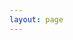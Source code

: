 ```yaml
---
layout: page
---
```

<script setup>
import {
  VPTeamPage,
  VPTeamPageTitle,
  VPTeamMembers,
  VPTeamPageSection
} from 'vitepress/theme';

const coreMembers = [
  {
    avatar: '/avatar.jpg',
    name: 'Cheng Liang',
    title: '发起人',
    links: [
      { icon: 'github', link: 'https://github.com/yyx990803' },
      { icon: {svg: '<svg t="1710470546803" class="icon" viewBox="0 0 1024 1024" version="1.1" xmlns="http://www.w3.org/2000/svg" p-id="1442" width="200" height="200"><path d="M512 512m-494.933333 0a494.933333 494.933333 0 1 0 989.866666 0 494.933333 494.933333 0 1 0-989.866666 0Z" fill="#C71D23" p-id="1443"></path><path d="M762.538667 457.045333h-281.088a24.4736 24.4736 0 0 0-24.439467 24.405334v61.098666c-0.034133 13.5168 10.922667 24.439467 24.405333 24.439467h171.1104c13.5168 0 24.439467 10.922667 24.439467 24.439467v12.219733a73.3184 73.3184 0 0 1-73.3184 73.3184h-232.209067a24.439467 24.439467 0 0 1-24.439466-24.439467v-232.174933a73.3184 73.3184 0 0 1 73.3184-73.3184h342.152533c13.482667 0 24.405333-10.922667 24.439467-24.439467l0.034133-61.098666a24.405333 24.405333 0 0 0-24.405333-24.439467H420.352a183.296 183.296 0 0 0-183.296 183.296V762.538667c0 13.482667 10.922667 24.439467 24.405333 24.439466h360.516267a164.9664 164.9664 0 0 0 165.000533-165.000533v-140.526933a24.439467 24.439467 0 0 0-24.439466-24.439467z" fill="#FFFFFF" p-id="1444"></path></svg>' }, link: 'https://chengliang4810.gitee.io/' }
    ]
  },
{
    avatar: '/avatar.jpg',
    name: 'Cheng Liang',
    title: '设计',
    links: [
      { icon: 'github', link: 'https://github.com/yyx990803' },
      { icon: {svg: '<svg t="1710470546803" class="icon" viewBox="0 0 1024 1024" version="1.1" xmlns="http://www.w3.org/2000/svg" p-id="1442" width="200" height="200"><path d="M512 512m-494.933333 0a494.933333 494.933333 0 1 0 989.866666 0 494.933333 494.933333 0 1 0-989.866666 0Z" fill="#C71D23" p-id="1443"></path><path d="M762.538667 457.045333h-281.088a24.4736 24.4736 0 0 0-24.439467 24.405334v61.098666c-0.034133 13.5168 10.922667 24.439467 24.405333 24.439467h171.1104c13.5168 0 24.439467 10.922667 24.439467 24.439467v12.219733a73.3184 73.3184 0 0 1-73.3184 73.3184h-232.209067a24.439467 24.439467 0 0 1-24.439466-24.439467v-232.174933a73.3184 73.3184 0 0 1 73.3184-73.3184h342.152533c13.482667 0 24.405333-10.922667 24.439467-24.439467l0.034133-61.098666a24.405333 24.405333 0 0 0-24.405333-24.439467H420.352a183.296 183.296 0 0 0-183.296 183.296V762.538667c0 13.482667 10.922667 24.439467 24.405333 24.439466h360.516267a164.9664 164.9664 0 0 0 165.000533-165.000533v-140.526933a24.439467 24.439467 0 0 0-24.439466-24.439467z" fill="#FFFFFF" p-id="1444"></path></svg>' }, link: 'https://chengliang4810.gitee.io/' }
    ]
  },
{
    avatar: '/avatar.jpg',
    name: 'Cheng Liang',
    title: '前端开发',
    links: [
      { icon: 'github', link: 'https://github.com/yyx990803' },
      { icon: {svg: '<svg t="1710470546803" class="icon" viewBox="0 0 1024 1024" version="1.1" xmlns="http://www.w3.org/2000/svg" p-id="1442" width="200" height="200"><path d="M512 512m-494.933333 0a494.933333 494.933333 0 1 0 989.866666 0 494.933333 494.933333 0 1 0-989.866666 0Z" fill="#C71D23" p-id="1443"></path><path d="M762.538667 457.045333h-281.088a24.4736 24.4736 0 0 0-24.439467 24.405334v61.098666c-0.034133 13.5168 10.922667 24.439467 24.405333 24.439467h171.1104c13.5168 0 24.439467 10.922667 24.439467 24.439467v12.219733a73.3184 73.3184 0 0 1-73.3184 73.3184h-232.209067a24.439467 24.439467 0 0 1-24.439466-24.439467v-232.174933a73.3184 73.3184 0 0 1 73.3184-73.3184h342.152533c13.482667 0 24.405333-10.922667 24.439467-24.439467l0.034133-61.098666a24.405333 24.405333 0 0 0-24.405333-24.439467H420.352a183.296 183.296 0 0 0-183.296 183.296V762.538667c0 13.482667 10.922667 24.439467 24.405333 24.439466h360.516267a164.9664 164.9664 0 0 0 165.000533-165.000533v-140.526933a24.439467 24.439467 0 0 0-24.439466-24.439467z" fill="#FFFFFF" p-id="1444"></path></svg>' }, link: 'https://chengliang4810.gitee.io/' }
    ]
  },
{
    avatar: '/avatar.jpg',
    name: 'Cheng Liang',
    title: '后端开发',
    links: [
      { icon: 'github', link: 'https://github.com/yyx990803' },
      { icon: {svg: '<svg t="1710470546803" class="icon" viewBox="0 0 1024 1024" version="1.1" xmlns="http://www.w3.org/2000/svg" p-id="1442" width="200" height="200"><path d="M512 512m-494.933333 0a494.933333 494.933333 0 1 0 989.866666 0 494.933333 494.933333 0 1 0-989.866666 0Z" fill="#C71D23" p-id="1443"></path><path d="M762.538667 457.045333h-281.088a24.4736 24.4736 0 0 0-24.439467 24.405334v61.098666c-0.034133 13.5168 10.922667 24.439467 24.405333 24.439467h171.1104c13.5168 0 24.439467 10.922667 24.439467 24.439467v12.219733a73.3184 73.3184 0 0 1-73.3184 73.3184h-232.209067a24.439467 24.439467 0 0 1-24.439466-24.439467v-232.174933a73.3184 73.3184 0 0 1 73.3184-73.3184h342.152533c13.482667 0 24.405333-10.922667 24.439467-24.439467l0.034133-61.098666a24.405333 24.405333 0 0 0-24.405333-24.439467H420.352a183.296 183.296 0 0 0-183.296 183.296V762.538667c0 13.482667 10.922667 24.439467 24.405333 24.439466h360.516267a164.9664 164.9664 0 0 0 165.000533-165.000533v-140.526933a24.439467 24.439467 0 0 0-24.439466-24.439467z" fill="#FFFFFF" p-id="1444"></path></svg>' }, link: 'https://chengliang4810.gitee.io/' }
    ]
  },
{
    avatar: '/avatar.jpg',
    name: 'Cheng Liang',
    title: '测试',
    links: [
      { icon: 'github', link: 'https://github.com/yyx990803' },
      { icon: {svg: '<svg t="1710470546803" class="icon" viewBox="0 0 1024 1024" version="1.1" xmlns="http://www.w3.org/2000/svg" p-id="1442" width="200" height="200"><path d="M512 512m-494.933333 0a494.933333 494.933333 0 1 0 989.866666 0 494.933333 494.933333 0 1 0-989.866666 0Z" fill="#C71D23" p-id="1443"></path><path d="M762.538667 457.045333h-281.088a24.4736 24.4736 0 0 0-24.439467 24.405334v61.098666c-0.034133 13.5168 10.922667 24.439467 24.405333 24.439467h171.1104c13.5168 0 24.439467 10.922667 24.439467 24.439467v12.219733a73.3184 73.3184 0 0 1-73.3184 73.3184h-232.209067a24.439467 24.439467 0 0 1-24.439466-24.439467v-232.174933a73.3184 73.3184 0 0 1 73.3184-73.3184h342.152533c13.482667 0 24.405333-10.922667 24.439467-24.439467l0.034133-61.098666a24.405333 24.405333 0 0 0-24.405333-24.439467H420.352a183.296 183.296 0 0 0-183.296 183.296V762.538667c0 13.482667 10.922667 24.439467 24.405333 24.439466h360.516267a164.9664 164.9664 0 0 0 165.000533-165.000533v-140.526933a24.439467 24.439467 0 0 0-24.439466-24.439467z" fill="#FFFFFF" p-id="1444"></path></svg>' }, link: 'https://chengliang4810.gitee.io/' }
    ]
  },
{
    avatar: '/avatar.jpg',
    name: 'Cheng Liang',
    title: '运维',
    links: [
      { icon: 'github', link: 'https://github.com/yyx990803' },
      { icon: {svg: '<svg t="1710470546803" class="icon" viewBox="0 0 1024 1024" version="1.1" xmlns="http://www.w3.org/2000/svg" p-id="1442" width="200" height="200"><path d="M512 512m-494.933333 0a494.933333 494.933333 0 1 0 989.866666 0 494.933333 494.933333 0 1 0-989.866666 0Z" fill="#C71D23" p-id="1443"></path><path d="M762.538667 457.045333h-281.088a24.4736 24.4736 0 0 0-24.439467 24.405334v61.098666c-0.034133 13.5168 10.922667 24.439467 24.405333 24.439467h171.1104c13.5168 0 24.439467 10.922667 24.439467 24.439467v12.219733a73.3184 73.3184 0 0 1-73.3184 73.3184h-232.209067a24.439467 24.439467 0 0 1-24.439466-24.439467v-232.174933a73.3184 73.3184 0 0 1 73.3184-73.3184h342.152533c13.482667 0 24.405333-10.922667 24.439467-24.439467l0.034133-61.098666a24.405333 24.405333 0 0 0-24.405333-24.439467H420.352a183.296 183.296 0 0 0-183.296 183.296V762.538667c0 13.482667 10.922667 24.439467 24.405333 24.439466h360.516267a164.9664 164.9664 0 0 0 165.000533-165.000533v-140.526933a24.439467 24.439467 0 0 0-24.439466-24.439467z" fill="#FFFFFF" p-id="1444"></path></svg>' }, link: 'https://chengliang4810.gitee.io/' }
    ]
  },
];

const partners = [
  {
    avatar: '/avatar.jpg',
    name: 'Cheng Liang',
    links: [
      { icon: 'github', link: 'https://github.com/chengliang4810' },
      { icon: {svg: '<svg t="1710470546803" class="icon" viewBox="0 0 1024 1024" version="1.1" xmlns="http://www.w3.org/2000/svg" p-id="1442" width="200" height="200"><path d="M512 512m-494.933333 0a494.933333 494.933333 0 1 0 989.866666 0 494.933333 494.933333 0 1 0-989.866666 0Z" fill="#C71D23" p-id="1443"></path><path d="M762.538667 457.045333h-281.088a24.4736 24.4736 0 0 0-24.439467 24.405334v61.098666c-0.034133 13.5168 10.922667 24.439467 24.405333 24.439467h171.1104c13.5168 0 24.439467 10.922667 24.439467 24.439467v12.219733a73.3184 73.3184 0 0 1-73.3184 73.3184h-232.209067a24.439467 24.439467 0 0 1-24.439466-24.439467v-232.174933a73.3184 73.3184 0 0 1 73.3184-73.3184h342.152533c13.482667 0 24.405333-10.922667 24.439467-24.439467l0.034133-61.098666a24.405333 24.405333 0 0 0-24.405333-24.439467H420.352a183.296 183.296 0 0 0-183.296 183.296V762.538667c0 13.482667 10.922667 24.439467 24.405333 24.439466h360.516267a164.9664 164.9664 0 0 0 165.000533-165.000533v-140.526933a24.439467 24.439467 0 0 0-24.439466-24.439467z" fill="#FFFFFF" p-id="1444"></path></svg>' }, link: 'https://chengliang4810.gitee.io/' }
    ]
  },
]
</script>
  <VPTeamPageTitle>
    <template #title>团队成员</template>
  </VPTeamPageTitle>
  <VPTeamMembers size="medium" :members="coreMembers" />

  <VPTeamPageSection style="margin-top: 50px;margin-bottom: 50px">
    <template #title>社区成员</template>
    <template #members>
      <VPTeamMembers size="small" :members="partners" />
    </template>
  </VPTeamPageSection>
